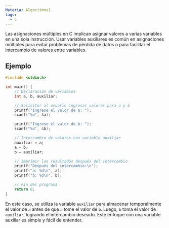 ```yaml
---
Materia: Algoritmos1
tags:
  - c
---
```

Las asignaciones múltiples en C implican asignar valores a varias variables en una sola instrucción. Usar variables auxiliares es común en asignaciones múltiples para evitar problemas de pérdida de datos o para facilitar el intercambio de valores entre variables.

## Ejemplo
```c
#include <stdio.h>

int main() {
    // Declaración de variables
    int a, b, auxiliar;

    // Solicitar al usuario ingresar valores para a y b
    printf("Ingrese el valor de a: ");
    scanf("%d", &a);

    printf("Ingrese el valor de b: ");
    scanf("%d", &b);

    // Intercambio de valores con variable auxiliar
    auxiliar = a;
    a = b;
    b = auxiliar;

    // Imprimir los resultados después del intercambio
    printf("Después del intercambio:\n");
    printf("a: %d\n", a);
    printf("b: %d\n", b);

    // Fin del programa
    return 0;
}
```
En este caso, se utiliza la variable `auxiliar` para almacenar temporalmente el valor de `a` antes de que `a` tome el valor de `b`. Luego, `b` toma el valor de `auxiliar`, logrando el intercambio deseado. Este enfoque con una variable auxiliar es simple y fácil de entender.